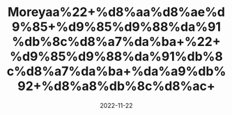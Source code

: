 ---
title: 'Moreyaa%22+%d8%aa%d8%ae%d9%85+%d9%85%d9%88%da%91%db%8c%d8%a7%da%ba+%22+%d9%85%d9%88%da%91%db%8c%d8%a7%da%ba+%da%a9%db%92+%d8%a8%db%8c%d8%ac+'
date: '2022-11-22' 
metatag: '' 
inventory: '0' 
draft: false 
# meta description 
shortDescripton: ''
description: 'Seed+%d8%aa%d8%ae%d9%85++%d8%a8%db%8c%d8%ac'
longdescription: ''
tags: ''
brand: ''
subCategory: ''
unit: '10 gm-Pk'
sellCount: '0'
featured: True
# product Price
price: '20.0'
# Product Short Description
shortDescription: ''
productID: 'CD81095C-364A-ED11-996A-005056B3A416'
type: 'products'
category: 'Seed+%d8%aa%d8%ae%d9%85++%d8%a8%db%8c%d8%ac' 
thumnailproduct: 'https://eraconnect.blob.core.windows.net/product-images/aminsaddiquidawakhana/4db726c0-f56e-4dac-a9d8-e07c7c266d5a.webp' 
images:
  - image: 'https://eraconnect.blob.core.windows.net/product-images/aminsaddiquidawakhana/4db726c0-f56e-4dac-a9d8-e07c7c266d5a.webp'  
Variants:
---